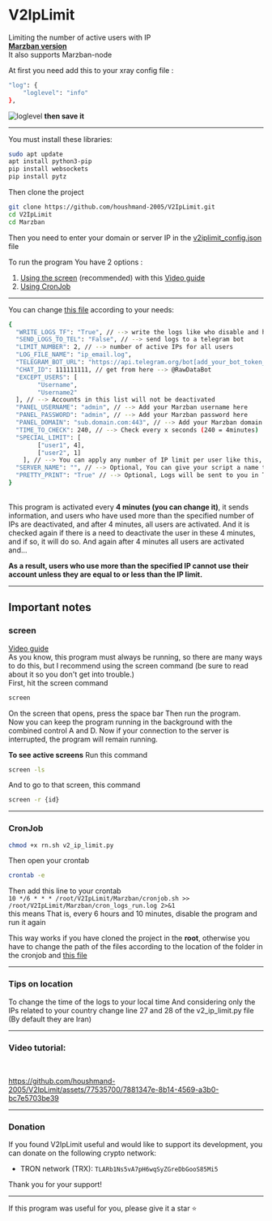 # V2IpLimit

Limiting the number of active users with IP
<br>[**Marzban version**](https://github.com/Gozargah/Marzban)
<br>
It also supports Marzban-node<br>

At first you need add this to your xray config file :

```bash
"log": {
    "loglevel": "info"
},
```

![loglevel](https://github.com/houshmand-2005/V2IpLimit/assets/77535700/e4b72d49-e523-4f7b-b22c-dd2f1c4403a3)
**then save it**

<hr>

You must install these libraries:

```bash
sudo apt update
apt install python3-pip
pip install websockets
pip install pytz
```

Then clone the project

```bash
git clone https://github.com/houshmand-2005/V2IpLimit.git
cd V2IpLimit
cd Marzban
```

Then you need to enter your domain or server IP in the [v2iplimit_config.json](v2iplimit_config.json) file

To run the program You have 2 options :

1. [Using the screen](#screen) (recommended) with this [Video guide](#video-tutorial)
2. [Using CronJob](#cronjob)

<hr>

You can change [this file](v2iplimit_config.json) according to your needs:

```bash
{
  "WRITE_LOGS_TF": "True", // --> write the logs like who disable and how many users are active now and ...
  "SEND_LOGS_TO_TEL": "False", // --> send logs to a telegram bot
  "LIMIT_NUMBER": 2, // --> number of active IPs for all users
  "LOG_FILE_NAME": "ip_email.log",
  "TELEGRAM_BOT_URL": "https://api.telegram.org/bot[add_your_bot_token_here]/sendMessage", // --> get your token from @BotFather and delete the '[' and ']'
  "CHAT_ID": 111111111, // get from here --> @RawDataBot
  "EXCEPT_USERS": [
        "Username",
        "Username2"
  ], // --> Accounts in this list will not be deactivated
  "PANEL_USERNAME": "admin", // --> Add your Marzban username here
  "PANEL_PASSWORD": "admin", // --> Add your Marzban password here
  "PANEL_DOMAIN": "sub.domain.com:443", // --> Add your Marzban domain name with port here
  "TIME_TO_CHECK": 240, // --> Check every x seconds (240 = 4minutes)
  "SPECIAL_LIMIT": [
        ["user1", 4],
        ["user2", 1]
    ], // --> You can apply any number of IP limit per user like this, user1 can have 4 IPs
  "SERVER_NAME": "", // --> Optional, You can give your script a name that will appear in your logs.
  "PRETTY_PRINT": "True" // --> Optional, Logs will be sent to you in Telegram with a better appearance
}
```

<br>
This program is activated every <b>4 minutes (you can change it)</b>, it sends information, and users who have used more than the specified number of IPs are deactivated, and after 4 minutes, all users are activated. And it is checked again if there is a need to deactivate the user in these 4 minutes, and if so, it will do so.
And again after 4 minutes all users are activated and...

<b>As a result, users who use more than the specified IP cannot use their account unless they are equal to or less than the IP limit.</b>

<hr>

## Important notes

### screen

[Video guide](#video-tutorial)<br>
As you know, this program must always be running, so there are many ways to do this, but I recommend using the screen command (be sure to read about it so you don't get into trouble.)<br>
First, hit the screen command<br>

```bash
screen
```

On the screen that opens, press the space bar Then run the program.<br>
Now you can keep the program running in the background with the combined control A and D. Now if your connection to the server is interrupted, the program will remain running.

<b>To see active screens</b> Run this command<br>

```bash
screen -ls
```

And to go to that screen, this command

```bash
screen -r {id}
```

<hr>

### CronJob

```bash
chmod +x rn.sh v2_ip_limit.py
```

Then open your crontab

```bash
crontab -e
```

Then add this line to your crontab<br>
`10 */6 * * * /root/V2IpLimit/Marzban/cronjob.sh >> /root/V2IpLimit/Marzban/cron_logs_run.log 2>&1`
<br>this means That is, every 6 hours and 10 minutes, disable the program and run it again

This way works if you have cloned the project in the <b>root</b>, otherwise you have to change the path of the files according to the location of the folder in the cronjob and [this file](cronjob.sh)

<hr>

### Tips on location

To change the time of the logs to your local time And considering only the IPs related to your country change line 27 and 28 of the v2_ip_limit.py file (By default they are Iran)

<hr>

### Video tutorial:

<br>

https://github.com/houshmand-2005/V2IpLimit/assets/77535700/7881347e-8b14-4569-a3b0-bc7e5703be39

<hr>

### Donation

If you found V2IpLimit useful and would like to support its development, you can donate on the following crypto network:

- TRON network (TRX): `TLARb1Ns5vA7pH6wqSyZGreDbGooS85Mi5`

Thank you for your support!

<hr>

If this program was useful for you, please give it a star ⭐
